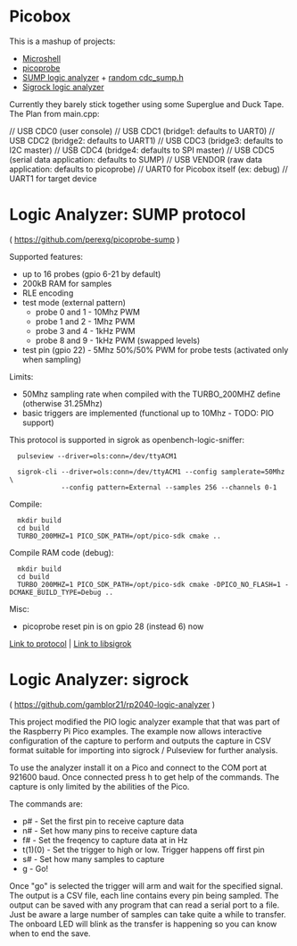 Picobox
=======

This is a mashup of projects:
- [Microshell](https://github.com/marcinbor85/microshell)
- [picoprobe](https://github.com/raspberrypi/picoprobe)
- [SUMP logic analyzer](https://github.com/perexg/picoprobe-sump) + [random cdc_sump.h](https://github.com/PoroCYon/picoprobe-sump)
- [Sigrock logic analyzer](https://github.com/gamblor21/rp2040-logic-analyzer)

Currently they barely stick together using some Superglue and Duck Tape. The Plan from main.cpp:

// USB CDC0 (user console)
// USB CDC1 (bridge1: defaults to UART0)
// USB CDC2 (bridge2: defaults to UART1)
// USB CDC3 (bridge3: defaults to I2C master)
// USB CDC4 (bridge4: defaults to SPI master)
// USB CDC5 (serial data application: defaults to SUMP)
// USB VENDOR (raw data application: defaults to picoprobe)
// UART0 for Picobox itself (ex: debug)
// UART1 for target device


Logic Analyzer: SUMP protocol
=============================
( https://github.com/perexg/picoprobe-sump )

Supported features:
    
- up to 16 probes (gpio 6-21 by default)
- 200kB RAM for samples
- RLE encoding
- test mode (external pattern)
  * probe 0 and 1 - 10Mhz PWM
  * probe 1 and 2 - 1Mhz PWM
  * probe 3 and 4 - 1kHz PWM
  * probe 8 and 9 - 1kHz PWM (swapped levels)
- test pin (gpio 22) - 5Mhz 50%/50% PWM for probe tests (activated only when sampling)
    
Limits:
    
- 50Mhz sampling rate when compiled with the TURBO_200MHZ define (otherwise 31.25Mhz)
- basic triggers are implemented (functional up to 10Mhz - TODO: PIO support)
    
This protocol is supported in sigrok as openbench-logic-sniffer:
    
```
  pulseview --driver=ols:conn=/dev/ttyACM1
    
  sigrok-cli --driver=ols:conn=/dev/ttyACM1 --config samplerate=50Mhz \
             --config pattern=External --samples 256 --channels 0-1
```

Compile:

```
  mkdir build
  cd build
  TURBO_200MHZ=1 PICO_SDK_PATH=/opt/pico-sdk cmake ..
```

Compile RAM code (debug):

```
  mkdir build
  cd build
  TURBO_200MHZ=1 PICO_SDK_PATH=/opt/pico-sdk cmake -DPICO_NO_FLASH=1 -DCMAKE_BUILD_TYPE=Debug ..
```
    
Misc:
    
- picoprobe reset pin is on gpio 28 (instead 6) now

[Link to protocol](https://www.sump.org/projects/analyzer/protocol) | 
[Link to libsigrok](https://github.com/sigrokproject/libsigrok/tree/master/src/hardware/openbench-logic-sniffer)


Logic Analyzer: sigrock
=======================
( https://github.com/gamblor21/rp2040-logic-analyzer )

This project modified the PIO logic analyzer example that that was part of the 
Raspberry Pi Pico examples. The example now allows interactive configuration 
of the capture to perform and outputs the capture in CSV format suitable for
importing into sigrock / Pulseview for further analysis.

To use the analyzer install it on a Pico and connect to the COM port at 921600 
baud. Once connected press h to get help of the commands. The capture is
only limited by the abilities of the Pico.

The commands are:
  * p# - Set the first pin to receive capture data
  * n# - Set how many pins to receive capture data
  * f# - Set the freqency to capture data at in Hz
  * t(1)(0) - Set the trigger to high or low. Trigger happens off first pin
  * s# - Set how many samples to capture
  * g - Go!

Once "go" is selected the trigger will arm and wait for the specified signal.
The output is a CSV file, each line contains every pin being sampled. The output
can be saved with any program that can read a serial port to a file. Just be
aware a large number of samples can take quite a while to transfer. The
onboard LED will blink as the transfer is happening so you can know when to end
the save.
